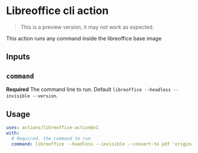 # Libreoffice cli action

> This is a preview version, it may not work as expected.

This action runs any command inside the libreoffice base image

## Inputs

## `command`

**Required** The command line to run. Default `libreoffice --headless --invisible --version`.

## Usage

```yaml
uses: actions/libreoffice-action@v1
with:
  # Required, the command to run
  command: libreoffice --headless --invisible --convert-to pdf 'originalfile.pptx' --outdir 'output'
```
